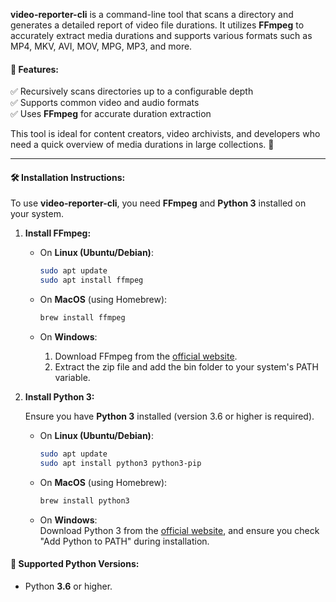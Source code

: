 **video-reporter-cli** is a command-line tool that scans a directory and generates a detailed report of video file durations. It utilizes **FFmpeg** to accurately extract media durations and supports various formats such as MP4, MKV, AVI, MOV, MPG, MP3, and more.

#### 🔹 **Features:**
✅ Recursively scans directories up to a configurable depth  
✅ Supports common video and audio formats  
✅ Uses **FFmpeg** for accurate duration extraction  

This tool is ideal for content creators, video archivists, and developers who need a quick overview of media durations in large collections. 🚀

---

#### 🛠 **Installation Instructions:**

To use **video-reporter-cli**, you need **FFmpeg** and **Python 3** installed on your system.

1. **Install FFmpeg:**

   - On **Linux (Ubuntu/Debian)**:  
     ```bash
     sudo apt update
     sudo apt install ffmpeg
     ```

   - On **MacOS** (using Homebrew):  
     ```bash
     brew install ffmpeg
     ```

   - On **Windows**:  
     1. Download FFmpeg from the [official website](https://ffmpeg.org/download.html).
     2. Extract the zip file and add the bin folder to your system's PATH variable.

2. **Install Python 3:**

   Ensure you have **Python 3** installed (version 3.6 or higher is required).

   - On **Linux (Ubuntu/Debian)**:  
     ```bash
     sudo apt update
     sudo apt install python3 python3-pip
     ```

   - On **MacOS** (using Homebrew):  
     ```bash
     brew install python3
     ```

   - On **Windows**:  
     Download Python 3 from the [official website](https://www.python.org/downloads/), and ensure you check "Add Python to PATH" during installation.

#### 🔹 **Supported Python Versions:**
- Python **3.6** or higher.
